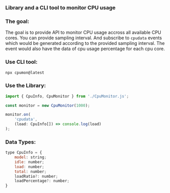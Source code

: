 ### Library and a CLI tool to monitor CPU usage

### The goal:
The goal is to provide API to monitor CPU usage accross all
available CPU cores. You can provide sampling interval.
And subscribe to `cpudata` events which would be generated
according to the provided sampling interval. The event would
also have the data of cpu usage percentage for each cpu core.

### Use CLI tool:

```sh
npx cpumon@latest
```

### Use the Library:

```javascript
import { CpuInfo, CpuMonitor } from './CpuMonitor.js';

const monitor = new CpuMonitor(1000);

monitor.on(
    'cpudata',
    (load: CpuInfo[]) => console.log(load)
);
```

### Data Types:

```javascript
type CpuInfo = {
    model: string;
    idle: number;
    load: number;
    total: number;
    loadRatio?: number;
    loadPercentage?: number;
}
```
